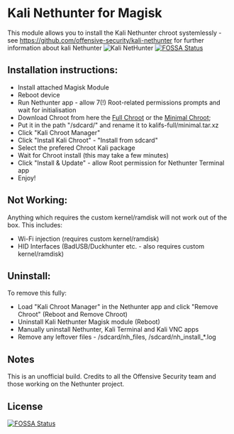 # Kali Nethunter for Magisk

This module allows you to install the Kali Nethunter chroot systemlessly - see https://github.com/offensive-security/kali-nethunter for further information about kali Nethunter
![Kali NetHunter](https://gitlab.com/kalilinux/nethunter/build-scripts/kali-nethunter-project/raw/master/images/nethunter-git-logo.png)
[![FOSSA Status](https://app.fossa.com/api/projects/git%2Bgithub.com%2Fcbridge%2FKaliNethunter.svg?type=shield)](https://app.fossa.com/projects/git%2Bgithub.com%2Fcbridge%2FKaliNethunter?ref=badge_shield)

## Installation instructions:
* Install attached Magisk Module
* Reboot device
* Run Nethunter app - allow 7(!) Root-related permissions prompts and wait for initialisation
* Download Chroot from here the [Full Chroot](https://build.nethunter.com/kalifs/kalifs-latest/kalifs-armhf-full.tar.xz) or the [Minimal Chroot](https://build.nethunter.com/kalifs/kalifs-latest/kalifs-armhf-minimal.tar.xz);
* Put it in the path "/sdcard/" and rename it to kalifs-full/minimal.tar.xz
* Click "Kali Chroot Manager"
* Click "Install Kali Chroot" - "Install from sdcard"
* Select the prefered Chroot Kali package 
* Wait for Chroot install (this may take a few minutes)
* Click "Install & Update" - allow Root permission for Nethunter Terminal app
* Enjoy!

## Not Working:
Anything which requires the custom kernel/ramdisk will not work out of the box. This includes:
* Wi-Fi injection (requires custom kernel/ramdisk)
* HID Interfaces (BadUSB/Duckhunter etc. - also requires custom kernel/ramdisk)

## Uninstall:
To remove this fully:
* Load "Kali Chroot Manager" in the Nethunter app and click "Remove Chroot" (Reboot and Remove Chroot)
* Uninstall Kali Nethunter Magisk module (Reboot)
* Manually uninstall Nethunter, Kali Terminal and Kali VNC apps
* Remove any leftover files - /sdcard/nh_files, /sdcard/nh_install_*.log

## Notes
This is an unofficial build. Credits to all the Offensive Security team and those working on the Nethunter project.


## License
[![FOSSA Status](https://app.fossa.com/api/projects/git%2Bgithub.com%2Fcbridge%2FKaliNethunter.svg?type=large)](https://app.fossa.com/projects/git%2Bgithub.com%2Fcbridge%2FKaliNethunter?ref=badge_large)